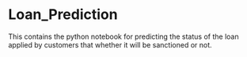 # Loan_Prediction
This contains the python notebook for predicting the status of the loan applied by customers that whether it will be sanctioned or not.
